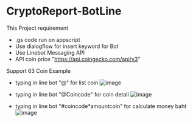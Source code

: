 # CryptoReport-BotLine
This Project requirement 
- .gs code run on appscript
- Use dialogflow for insert keyword for Bot
- Use Linebot Messaging API
- API coin price "https://api.coingecko.com/api/v3"

Support 63 Coin
Example
- typing in line bot "@" for list coin
![image](https://user-images.githubusercontent.com/96755123/228788222-eb4311fd-ad1f-450c-8ddb-4566a93758e5.png)

- typing in line bot "@Coincode" for coin detail
![image](https://user-images.githubusercontent.com/96755123/228790429-d0098c14-5ca2-41bd-bec6-349c04f566cc.png)

- typing in line bot "#coincode*amountcoin"  for calculate money baht
![image](https://user-images.githubusercontent.com/96755123/228789940-8171ff10-42de-4b6e-bdbf-59fb30d2dac6.png)
